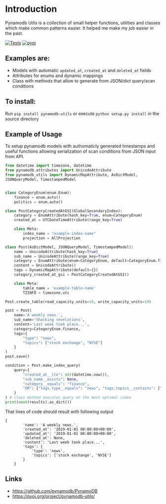 # Introduction

Pynamodb Utils is a collection of small helper functions, utilities and classes which make common patterns easier. It helped me make my job easier in the past.

[![Tests](https://github.com/micmurawski/pynamodb-utils/actions/workflows/main.yml/badge.svg)](https://github.com/micmurawski/pynamodb-utils/actions/workflows/main.yml) [![pypi](https://img.shields.io/pypi/v/pynamodb-utils.svg)](https://pypi.org/project/pynamodb-utils/)

## Examples are:

 - Models with automatic ``updated_at``, ``created_at`` and ``deleted_at`` fields
 - Attributes for enums and dynamic mappings
 - Class with methods that allow to generate from JSON/dict query/scan conditions

## To install:
Run ``pip install pynamodb-utils`` or execute ``python setup.py install`` in the source directory

## Example of Usage

To setup pynamodb models with authomaticly generated timestamps and useful functions allowing serialization of scan conditions from JSON input from API.

```python
from datetime import timezone, datetime
from pynamodb.attributes import UnicodeAttribute
from pynamodb_utils import DynamicMapAttribute, AsDictModel,
JSONQueryModel, TimestampedModel


class CategoryEnum(enum.Enum):
    finance = enum.auto()
    politics = enum.auto()

class PostCategoryCreatedAtGSI(GlobalSecondaryIndex):
    category = EnumAttribute(hash_key=True, enum=CategoryEnum)
    created_at = UTCDateTimeAttribute(range_key=True)

    class Meta:
        index_name = "example-index-name"
        projection = AllProjection

class Post(AsDictModel, JSONQueryModel, TimestampedModel):
    name = UnicodeAttribute(hash_key=True)
    sub_name = UnicodeAttribute(range_key=True)
    category = EnumAttribute(enum=CategoryEnum, default=CategoryEnum.finance)
    content = UnicodeAttribute()
    tags = DynamicMapAttribute(default={})
    category_created_at_gsi = PostCategoryCreatedAtGSI()

    class Meta:
        table_name = 'example-table-name'
        TZINFO = timezone.utc

Post.create_table(read_capacity_units=10, write_capacity_units=10)

post = Post(
    name='A weekly news.',
    sub_name='Shocking revelations',
    content='Last week took place...',
    category=CategoryEnum.finance,
    tags={
        "type": "news",
        "topics": ["stock exchange", "NYSE"]
    }
)
post.save()

condition = Post.make_index_query(
    query={
        "created_at__lte": str(datetime.now()),
        "sub_name__exists": None,
        "category__equals": "finance",
        "OR": {"tags.type__equals": "news", "tags.topics__contains": ["NYSE"]},
    }
) # class method executes query on the most optimal index
print(next(results).as_dict())
```
That lines of code should result with following output

```
{
        'name': 'A weekly news.',
        'created_at': '2019-01-01 00:00:00+00:00',
        'updated_at': '2019-01-01 00:00:00+00:00',
        'deleted_at': None,
        'content': 'Last week took place...',
        'tags': {
            'type': 'news',
            'topics': ['stock exchange', 'NYSE']
        }
    }
```

## Links
* https://github.com/pynamodb/PynamoDB
* https://pypi.org/project/pynamodb-utils/
